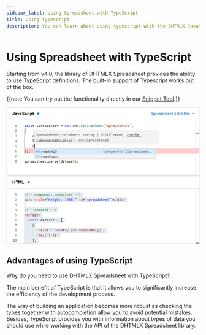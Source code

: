 ```yaml
---
sidebar_label: Using Spreadsheet with TypeScript
title: Using typescript
description: You can learn about using typescript with the DHTMLX JavaScript Spreadsheet library in the documentation. Browse developer guides and API reference, try out code examples and live demos, and download a free 30-day evaluation version of DHTMLX Spreadsheet.
---
```


# Using Spreadsheet with TypeScript

Starting from v4.0, the library of DHTMLX Spreadsheet provides the ability to use TypeScript definitions. The built-in support of Typescript works out of the box.

{{note You can try out the functionality directly in our <a href="https://snippet.dhtmlx.com/ihtkdcoc"  target="_blank">Snippet Tool</a>.}}

![Using TypeScript](assets/typescript.png)

## Advantages of using TypeScript

Why do you need to use DHTMLX Spreadsheet with TypeScript?

The main benefit of TypeScript is that it allows you to significantly increase the efficiency of the development process.

The way of building an application becomes more robust as checking the types together with autocompletion allow you to avoid potential mistakes. Besides, TypeScript provides you with information about types of data you should use while working with the API of the DHTMLX Spreadsheet library.
